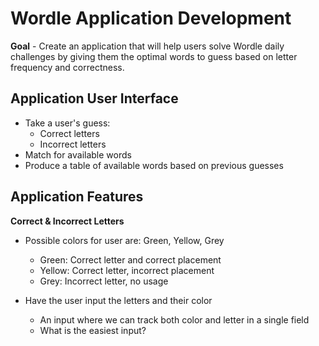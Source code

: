 # Wordle Application Development
**Goal** - Create an application that will help users solve Wordle daily challenges by giving them the optimal words to guess based on letter frequency and correctness.

## Application User Interface
* Take a user's guess:
    * Correct letters
    * Incorrect letters
* Match for available words 
* Produce a table of available words based on previous guesses 

## Application Features
**Correct & Incorrect Letters**
* Possible colors for user are: Green, Yellow, Grey
    * Green: Correct letter and correct placement
    * Yellow: Correct letter, incorrect placement
    * Grey: Incorrect letter, no usage

* Have the user input the letters and their color
    * An input where we can track both color and letter in a single field 
    * What is the easiest input? 